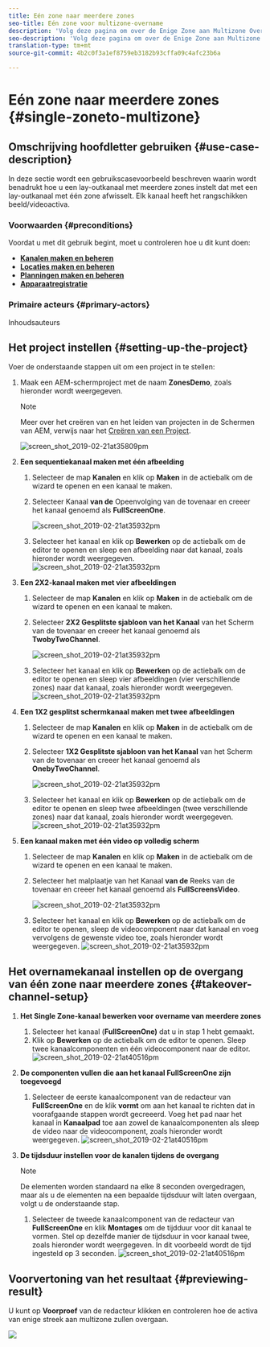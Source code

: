 ```yaml
---
title: Eén zone naar meerdere zones
seo-title: Eén zone voor multizone-overname
description: 'Volg deze pagina om over de Enige Zone aan Multizone Overname in een project van het Scherm te leren AEM.  '
seo-description: 'Volg deze pagina om over de Enige Zone aan Multizone Overname in een project van het Scherm te leren AEM.    '
translation-type: tm+mt
source-git-commit: 4b2c0f3a1ef8759eb3182b93cffa09c4afc23b6a

---
```



# Eén zone naar meerdere zones {#single-zoneto-multizone}

## Omschrijving hoofdletter gebruiken {#use-case-description}

In deze sectie wordt een gebruikscasevoorbeeld beschreven waarin wordt benadrukt hoe u een lay-outkanaal met meerdere zones instelt dat met een lay-outkanaal met één zone afwisselt. Elk kanaal heeft het rangschikken beeld/videoactiva.

### Voorwaarden {#preconditions}

Voordat u met dit gebruik begint, moet u controleren hoe u dit kunt doen:

* **[Kanalen maken en beheren](/help/screens/managing-channels.md)**
* **[Locaties maken en beheren](/help/screens/managing-locations.md)**
* **[Planningen maken en beheren](/help/screens/managing-schedules.md)**
* **[Apparaatregistratie](/help/screens/device-registration.md)**

### Primaire acteurs {#primary-actors}

Inhoudsauteurs

##  Het project instellen {#setting-up-the-project}

Voer de onderstaande stappen uit om een project in te stellen:

1. Maak een AEM-schermproject met de naam **ZonesDemo**, zoals hieronder wordt weergegeven.

   >[!NOTE]
   >
   >Meer over het creëren van en het leiden van projecten in de Schermen van AEM, verwijs naar het [Creëren van een Project](/help/screens/creating-a-screens-project.md).

   ![screen_shot_2019-02-21at35809pm](assets/SZtoMZ1.png)

1. **Een sequentiekanaal maken met één afbeelding**

   1. Selecteer de map **Kanalen** en klik op **Maken** in de actiebalk om de wizard te openen en een kanaal te maken.
   1. Selecteer Kanaal **van de** Opeenvolging van de tovenaar en creeer het kanaal genoemd als **FullScreenOne**.

      ![screen_shot_2019-02-21at35932pm](assets/SZtoMZ2.png)
   1. Selecteer het kanaal en klik op **Bewerken** op de actiebalk om de editor te openen en sleep een afbeelding naar dat kanaal, zoals hieronder wordt weergegeven.
      ![screen_shot_2019-02-21at35932pm](assets/SZtoMZ3.png)

1. **Een 2X2-kanaal maken met vier afbeeldingen**

   1. Selecteer de map **Kanalen** en klik op **Maken** in de actiebalk om de wizard te openen en een kanaal te maken.

   1. Selecteer **2X2 Gesplitste sjabloon van het Kanaal** van het Scherm van de tovenaar en creeer het kanaal genoemd als **TwobyTwoChannel**.

      ![screen_shot_2019-02-21at35932pm](assets/SZtoMZ4.png)
   1. Selecteer het kanaal en klik op **Bewerken** op de actiebalk om de editor te openen en sleep vier afbeeldingen (vier verschillende zones) naar dat kanaal, zoals hieronder wordt weergegeven.
      ![screen_shot_2019-02-21at35932pm](assets/SZtoMZ5.png)

1. **Een 1X2 gesplitst schermkanaal maken met twee afbeeldingen**

   1. Selecteer de map **Kanalen** en klik op **Maken** in de actiebalk om de wizard te openen en een kanaal te maken.

   1. Selecteer **1X2 Gesplitste sjabloon van het Kanaal** van het Scherm van de tovenaar en creeer het kanaal genoemd als **OnebyTwoChannel**.

      ![screen_shot_2019-02-21at35932pm](assets/SZtoMZ6.png)
   1. Selecteer het kanaal en klik op **Bewerken** op de actiebalk om de editor te openen en sleep twee afbeeldingen (twee verschillende zones) naar dat kanaal, zoals hieronder wordt weergegeven.
      ![screen_shot_2019-02-21at35932pm](assets/SZtoMZ7.png)

1. **Een kanaal maken met één video op volledig scherm**

   1. Selecteer de map **Kanalen** en klik op **Maken** in de actiebalk om de wizard te openen en een kanaal te maken.

   1. Selecteer het malplaatje van het Kanaal **van de** Reeks van de tovenaar en creeer het kanaal genoemd als **FullScreensVideo**.

      ![screen_shot_2019-02-21at35932pm](assets/SZtoMZ8.png)
   1. Selecteer het kanaal en klik op **Bewerken** op de actiebalk om de editor te openen, sleep de videocomponent naar dat kanaal en voeg vervolgens de gewenste video toe, zoals hieronder wordt weergegeven.
      ![screen_shot_2019-02-21at35932pm](assets/SZtoMZ9.png)

## Het overnamekanaal instellen op de overgang van één zone naar meerdere zones {#takeover-channel-setup}

1. **Het Single Zone-kanaal bewerken voor overname van meerdere zones**

   1. Selecteer het kanaal (**FullScreenOne)** dat u in stap 1 hebt gemaakt.
   1. Klik op **Bewerken** op de actiebalk om de editor te openen. Sleep twee kanaalcomponenten en één videocomponent naar de editor.
   ![screen_shot_2019-02-21at40516pm](assets/SZtoMZ10.png)

1. **De componenten vullen die aan het kanaal FullScreenOne zijn toegevoegd**

   1. Selecteer de eerste kanaalcomponent van de redacteur van **FullScreenOne** en de klik **vormt** om aan het kanaal te richten dat in voorafgaande stappen wordt gecreeerd. Voeg het pad naar het kanaal in **Kanaalpad** toe aan zowel de kanaalcomponenten als sleep de video naar de videocomponent, zoals hieronder wordt weergegeven.
   ![screen_shot_2019-02-21at40516pm](assets/SZ_MZvideo1.gif)

1. **De tijdsduur instellen voor de kanalen tijdens de overgang**

   >[!NOTE]
   >
   >De elementen worden standaard na elke 8 seconden overgedragen, maar als u de elementen na een bepaalde tijdsduur wilt laten overgaan, volgt u de onderstaande stap.

   1. Selecteer de tweede kanaalcomponent van de redacteur van **FullScreenOne** en klik **Montages** om de tijdduur voor dit kanaal te vormen. Stel op dezelfde manier de tijdsduur in voor kanaal twee, zoals hieronder wordt weergegeven.
In dit voorbeeld wordt de tijd ingesteld op 3 seconden.
   ![screen_shot_2019-02-21at40516pm](assets/SZ_MZvideo2.gif)

## Voorvertoning van het resultaat {#previewing-result}

U kunt op **Voorproef** van de redacteur klikken en controleren hoe de activa van enige streek aan multizone zullen overgaan.

![](assets/SZ_MZvideo3.gif)

